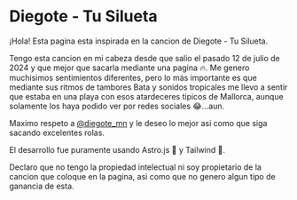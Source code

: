 
# Diegote - Tu Silueta 

¡Hola! Esta pagina esta inspirada en la cancion de Diegote - Tu Silueta.

Tengo esta cancion en mi cabeza desde que salio el pasado 12 de julio de 2024 y que mejor que sacarla mediante una pagina 🔥. Me genero muchisimos sentimientos diferentes, pero lo más importante es que mediante sus ritmos de tambores Bata y sonidos tropicales me llevo a sentir que estaba en una playa con esos atardeceres tipicos de Mallorca, aunque solamente los haya podido ver por redes sociales 😂...aun.

Maximo respeto a [@diegote_mn](https://www.instagram.com/diegote_mn/?hl=es) y le deseo lo mejor asi como que siga sacando excelentes rolas.

El desarrollo fue puramente usando Astro.js 🚀 y Tailwind 🎨.

Declaro que no tengo la propiedad intelectual ni soy propietario de la cancion que coloque en la pagina, asi como que no genero algun tipo de ganancia de esta. 

